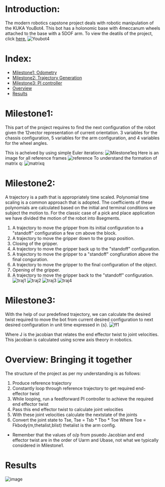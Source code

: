 # Introduction:
The modern robotics capstone project deals with robotic manipulation of the KUKA YouBot4. This bot has a holonomic base with 4meccanum wheels attached to the base with a 5DOF arm. To view the deatils of the project, click [here.](http://hades.mech.northwestern.edu/index.php/Mobile_Manipulation_Capstone)
![Youbot4](https://user-images.githubusercontent.com/45617702/98544270-c38ca280-22b9-11eb-86b6-fb0704d4810a.PNG)

# Index:
- [Milestone1: Odometry](#Milestone1)
- [Milestone2: Trajectory Generation](#Milestone2)
- [Milestone3: PI controller](#Milestone3)
- [Overview](#Overview)
- [Results](#results)

<a name="Milestone1"></a>
# Milestone1:
This part of the project requires to find the next configuration of the robot given the 12vector representation of current orientation.
3 variables for the chassis configuration, 5 variables for the arm configuration, and 4 variables for the wheel angles.

This is acheived by using simple Euler iterations:
![Milestone1eq](https://user-images.githubusercontent.com/45617702/98543538-a73c3600-22b8-11eb-9dd8-7fab669bbb0b.PNG)
Here is an image for all reference frames
![reference](http://hades.mech.northwestern.edu/images/3/33/Yb-book.png)
To understand the formation of matrix q:
![matrixq](https://user-images.githubusercontent.com/45617702/128624267-ad9824ad-3afb-481f-b554-5016750d3450.jpeg)

<a name="Milestone2"></a>
# Milestone2:
A trajectory is a path that is appropriately time scaled. Polynomial time scaling
is a common approach that is adopted. The coefficients of these polynomials are
calculated based on the initial and terminal conditions we subject the motion to.
For the classic case of a pick and place application we have divided the motion of
the robot into 8segments.
1. A trajectory to move the gripper from its initial configuration to a "standoff"
configuration a few cm above the block.
2. A trajectory to move the gripper down to the grasp position.
3. Closing of the gripper.
4. A trajectory to move the gripper back up to the "standoff" configuration.
5. A trajectory to move the gripper to a "standoff" congfiuration above the final
conguration.
6. A trajectory to move the gripper to the final configuration of the object.
7. Opening of the gripper.
8. A trajectory to move the gripper back to the "standoff" configuration.
![traj1](https://user-images.githubusercontent.com/45617702/128625061-40ce377b-b956-44d0-ae1a-f691c875a1a1.png)
![traj2](https://user-images.githubusercontent.com/45617702/128624574-0fe7789e-6993-4613-806a-e3ffa7dc96d9.png)
![traj3](https://user-images.githubusercontent.com/45617702/128624596-4262b65c-7e1f-49af-b1e3-3746d07a8251.png)
![traj4](https://user-images.githubusercontent.com/45617702/128624620-b32657ce-d22e-4834-ab4e-aae73c6a941e.png)

<a name="Milestone3"></a>
# Milestone3:
With the help of our
predefined trajectory, we can calculate the desired twist required to move the
bot from current desired configuration to next desired configuration in unit time
expressed in {s}.
![ff1](https://user-images.githubusercontent.com/45617702/128624689-bded01a8-9f0e-4929-9608-69d4b2515ce4.png)

Where J is the jacobian that relates the end effector twist to joint velocities. This
jacobian is calculated using screw axis theory in robotics.

<a name="Overview"></a>
# Overview: Bringing it together
The structure of the project as per my understanding is as follows:
1. Produce reference trajectory
2. Constantly loop through reference trajectory to get required end-effector twist
3. While looping, run a feedforward PI controller to achieve the required end effector twist
4. Pass this end effector twist to calculate joint velocities
5. With these joint velocities calculate the nextstate of the joints
6. Convert the joint state to Tse, Tse = Tsb * Tbo * Toe
  Where Toe = Fkbody(m,thetalist,blist)
  thetalist is the arm config.
- Remember that the values of o/p from psuedo Jacobian and end effector twist are in the order of Uarm and Ubase, not what we typically considered in Milestone1.

<a name="results"></a>
# Results
![image](https://user-images.githubusercontent.com/45617702/128625175-24910e13-6bfd-4f69-93ae-c57d8e8badc3.png)
